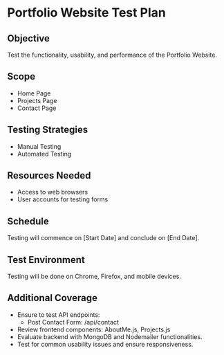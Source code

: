 # Portfolio Website Test Plan

## Objective
Test the functionality, usability, and performance of the Portfolio Website.

## Scope
- Home Page
- Projects Page
- Contact Page

## Testing Strategies
- Manual Testing
- Automated Testing

## Resources Needed
- Access to web browsers
- User accounts for testing forms

## Schedule
Testing will commence on [Start Date] and conclude on [End Date].

## Test Environment
Testing will be done on Chrome, Firefox, and mobile devices.

## Additional Coverage
- Ensure to test API endpoints: 
    - Post Contact Form: /api/contact
- Review frontend components: AboutMe.js, Projects.js
- Evaluate backend with MongoDB and Nodemailer functionalities.
- Test for common usability issues and ensure responsiveness.